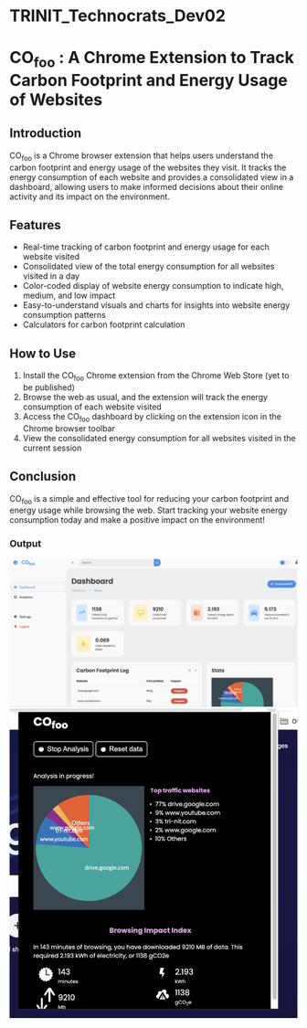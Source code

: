 # TRINIT_Technocrats_Dev02

# CO<sub>foo</sub> : A Chrome Extension to Track Carbon Footprint and Energy Usage of Websites

## Introduction

CO<sub>foo</sub> is a Chrome browser extension that helps users understand the carbon footprint and energy usage of the websites they visit. It tracks the energy consumption of each website and provides a consolidated view in a dashboard, allowing users to make informed decisions about their online activity and its impact on the environment.

## Features

- Real-time tracking of carbon footprint and energy usage for each website visited
- Consolidated view of the total energy consumption for all websites visited in a day
- Color-coded display of website energy consumption to indicate high, medium, and low impact
- Easy-to-understand visuals and charts for insights into website energy consumption patterns
- Calculators for carbon footprint calculation

## How to Use

1. Install the CO<sub>foo</sub> Chrome extension from the Chrome Web Store (yet to be published)
2. Browse the web as usual, and the extension will track the energy consumption of each website visited
3. Access the CO<sub>foo</sub> dashboard by clicking on the extension icon in the Chrome browser toolbar
4. View the consolidated energy consumption for all websites visited in the current session


## Conclusion

CO<sub>foo</sub> is a simple and effective tool for reducing your carbon footprint and energy usage while browsing the web. Start tracking your website energy consumption today and make a positive impact on the environment!

### Output

![alt text](https://github.com/Technocrats-nitw/TRINIT_Technocrats_Dev02/blob/c70cf351e116c75c079f7a8a63024df3fedeb6f0/dashboard1.png)
![alt text](https://github.com/Technocrats-nitw/TRINIT_Technocrats_Dev02/blob/ade1b193304b0afdee01ffb6995b185c7b94f127/extension-popup.png)
